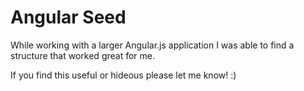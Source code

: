 # Angular Seed #

While working with a larger Angular.js application I was able to find a structure that worked great for me.

If you find this useful or hideous please let me know! :)


